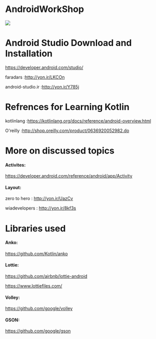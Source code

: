 # AndroidWorkShop
![](https://developer.android.com/static/images/kotlin/hero.svg)


# Android Studio Download and Installation

https://developer.android.com/studio/

faradars :http://yon.ir/LKCOn

android-studio.ir :http://yon.ir/Y785j

# Refrences for Learning Kotlin
kotlinlang :https://kotlinlang.org/docs/reference/android-overview.html

O'reilly :http://shop.oreilly.com/product/0636920052982.do


# More on discussed topics
#### Activites:

https://developer.android.com/reference/android/app/Activity

#### Layout:

zero to hero :
http://yon.ir/UazCv

wiadevelopers :
http://yon.ir/8kf3s

# Libraries used
#### Anko:

https://github.com/Kotlin/anko

#### Lottie:

https://github.com/airbnb/lottie-android

https://www.lottiefiles.com/

#### Volley:

https://github.com/google/volley

#### GSON:

https://github.com/google/gson



